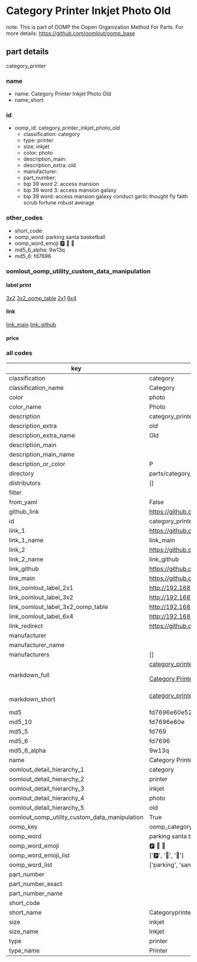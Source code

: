 # Category Printer Inkjet Photo Old  

note: This is part of OOMP the Oopen Organization Method For Parts. For more details: https://github.com/oomlout/oomp_base

##  part details
  



category_printer



### name
* name: Category Printer Inkjet Photo Old
* name_short: 
### id
* oomp_id: category_printer_inkjet_photo_old
  * classification: category
  * type: printer
  * size: inkjet
  * color: photo
  * description_main: 
  * description_extra: old
  * manufacturer: 
  * part_number: 
  * bip 39 word 2: access mansion
  * bip 39 word 3: access mansion galaxy
  * bip 39 word: access mansion galaxy conduct garlic thought fly faith scrub fortune robust average

### other_codes
* short_code: 
* oomp_word: parking santa basketball
* oomp_word_emoji :parking: :santa: :basketball:
* md5_6_alpha: 9w13q
* md5_6: fd7696






### oomlout_oomp_utility_custom_data_manipulation
#### label print
[3x2](http://192.168.1.245:1112/?label=oomp%209w13q)
[3x2_oomp_table](http://192.168.1.108:1112/?label=oomp%209w13q)
[2x1](http://192.168.1.242:1112/?label=oomp%209w13q)
[6x4](http://192.168.1.55:1112/?label=oomp%209w13q)    

#### link

[link_main](https://github.com/oomlout/oomlout_oomp_version_1_messy/tree/main/parts/category_printer_inkjet_photo_old) [link_github](https://github.com/oomlout/oomlout_oomp_version_1_messy/tree/main/parts/category_printer_inkjet_photo_old)                             

#### price







### all codes 
| key | value |  
| --- | --- |  
| classification | category |  
| classification_name | Category |  
| color | photo |  
| color_name | Photo |  
| description | category_printer |  
| description_extra | old |  
| description_extra_name | Old |  
| description_main |  |  
| description_main_name |  |  
| description_or_color | P  |  
| directory | parts/category_printer_inkjet_photo_old |  
| distributors | [] |  
| filter |  |  
| from_yaml | False |  
| github_link | https://github.com/oomlout/oomlout_oomp_part_src/tree/main/parts/category_printer_inkjet_photo_old |  
| id | category_printer_inkjet_photo_old |  
| link_1 | https://github.com/oomlout/oomlout_oomp_version_1_messy/tree/main/parts/category_printer_inkjet_photo_old |  
| link_1_name | link_main |  
| link_2 | https://github.com/oomlout/oomlout_oomp_version_1_messy/tree/main/parts/category_printer_inkjet_photo_old |  
| link_2_name | link_github |  
| link_github | https://github.com/oomlout/oomlout_oomp_version_1_messy/tree/main/parts/category_printer_inkjet_photo_old |  
| link_main | https://github.com/oomlout/oomlout_oomp_version_1_messy/tree/main/parts/category_printer_inkjet_photo_old |  
| link_oomlout_label_2x1 | http://192.168.1.242:1112/?label=oomp%209w13q |  
| link_oomlout_label_3x2 | http://192.168.1.245:1112/?label=oomp%209w13q |  
| link_oomlout_label_3x2_oomp_table | http://192.168.1.108:1112/?label=oomp%209w13q |  
| link_oomlout_label_6x4 | http://192.168.1.55:1112/?label=oomp%209w13q |  
| link_redirect | https://github.com/oomlout/oomlout_oomp_version_1_messy/tree/main/parts/category_printer_inkjet_photo_old |  
| manufacturer |  |  
| manufacturer_name |  |  
| manufacturers | [] |  
| markdown_full | [category_printer_inkjet_photo_old](none)<br>[](none)<br>[Category Printer Inkjet Photo Old](none)<br><br> |  
| markdown_short | [category_printer_inkjet_photo_old](none)<br><br> |  
| md5 | fd7696e60e520b3f83afe2ecbde1d00a |  
| md5_10 | fd7696e60e |  
| md5_5 | fd769 |  
| md5_6 | fd7696 |  
| md5_6_alpha | 9w13q |  
| name | Category Printer Inkjet Photo Old |  
| oomlout_detail_hierarchy_1 | category |  
| oomlout_detail_hierarchy_2 | printer |  
| oomlout_detail_hierarchy_3 | inkjet |  
| oomlout_detail_hierarchy_4 | photo |  
| oomlout_detail_hierarchy_5 | old |  
| oomlout_oomp_utility_custom_data_manipulation | True |  
| oomp_key | oomp_category_printer_inkjet_photo_old |  
| oomp_word | parking santa basketball |  
| oomp_word_emoji | :parking: :santa: :basketball: |  
| oomp_word_emoji_list | [':parking:', ':santa:', ':basketball:'] |  
| oomp_word_list | ['parking', 'santa', 'basketball'] |  
| part_number |  |  
| part_number_exact |  |  
| part_number_name |  |  
| short_code |  |  
| short_name | Categoryprinter |  
| size | inkjet |  
| size_name | Inkjet |  
| type | printer |  
| type_name | Printer |  
